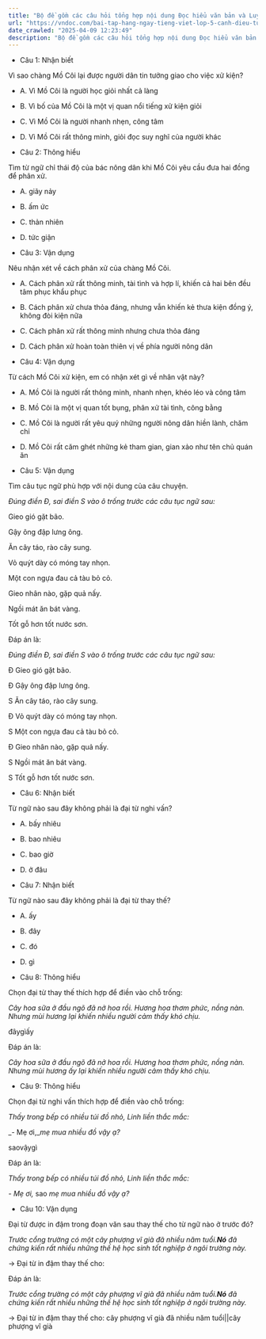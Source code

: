 ```yaml
---
title: "Bộ đề gồm các câu hỏi tổng hợp nội dung Đọc hiểu văn bản và Luyện từ và câu được học ở Tuần 14 trong chương trình Tiếng Việt lớp 5 Tập 1 Cánh Diều"
url: "https://vndoc.com/bai-tap-hang-ngay-tieng-viet-lop-5-canh-dieu-tuan-14-thu-3-331718"
date_crawled: "2025-04-09 12:23:49"
description: "Bộ đề gồm các câu hỏi tổng hợp nội dung Đọc hiểu văn bản và Luyện từ và câu được học ở Tuần 14 trong chương trình Tiếng Việt lớp 5 Tập 1 Cánh Diều"
---
```


* Câu 1:  Nhận biết

Vì sao chàng Mồ Côi lại được người dân tin tưởng giao cho việc xử kiện?

  * A. Vì Mồ Côi là người học giỏi nhất cả làng 
  * B. Vì bố của Mồ Côi là một vị quan nổi tiếng xử kiện giỏi 
  * C. Vì Mồ Côi là người nhanh nhẹn, công tâm 
  * D. Vì Mồ Côi rất thông minh, giỏi đọc suy nghĩ của người khác 



* Câu 2:  Thông hiểu

Tìm từ ngữ chỉ thái độ của bác nông dân khi Mồ Côi yêu cầu đưa hai đồng để phân xử.

  * A. giãy nảy 
  * B. ấm ức 
  * C. thản nhiên 
  * D. tức giận 



* Câu 3:  Vận dụng

Nêu nhận xét về cách phân xử của chàng Mồ Côi.

  * A. Cách phân xử rất thông minh, tài tình và hợp lí, khiến cả hai bên đều tâm phục khẩu phục 
  * B. Cách phân xử chưa thỏa đáng, nhưng vẫn khiến kẻ thưa kiện đồng ý, không đòi kiện nữa 
  * C. Cách phân xử rất thông minh nhưng chưa thỏa đáng 
  * D. Cách phân xử hoàn toàn thiên vị về phía người nông dân 



* Câu 4:  Vận dụng

Từ cách Mồ Côi xử kiện, em có nhận xét gì về nhân vật này?

  * A. Mồ Côi là người rất thông minh, nhanh nhẹn, khéo léo và công tâm 
  * B. Mồ Côi là một vị quan tốt bụng, phân xử tài tình, công bằng 
  * C. Mồ Côi là người rất yêu quý những người nông dân hiền lành, chăm chỉ 
  * D. Mồ Côi rất căm ghét những kẻ tham gian, gian xảo như tên chủ quán ăn 



* Câu 5:  Vận dụng

Tìm câu tục ngữ phù hợp với nội dung của câu chuyện.

_Đúng điền Đ, sai điền S vào ô trống trước các câu tục ngữ sau:_

Gieo gió gặt bão.

Gậy ông đập lưng ông.

Ăn cây táo, rào cây sung.

Vỏ quýt dày có móng tay nhọn.

Một con ngựa đau cả tàu bỏ cỏ.

Gieo nhân nào, gặp quả nấy.

Ngồi mát ăn bát vàng.

Tốt gỗ hơn tốt nước sơn.

Đáp án là:

_Đúng điền Đ, sai điền S vào ô trống trước các câu tục ngữ sau:_

Đ Gieo gió gặt bão.

Đ Gậy ông đập lưng ông.

S Ăn cây táo, rào cây sung.

Đ Vỏ quýt dày có móng tay nhọn.

S Một con ngựa đau cả tàu bỏ cỏ.

Đ Gieo nhân nào, gặp quả nấy.

S Ngồi mát ăn bát vàng.

S Tốt gỗ hơn tốt nước sơn.

* Câu 6:  Nhận biết

Từ ngữ nào sau đây không phải là đại từ nghi vấn?

  * A. bấy nhiêu 
  * B. bao nhiêu 
  * C. bao giờ 
  * D. ở đâu 



* Câu 7:  Nhận biết

Từ ngữ nào sau đây không phải là đại từ thay thế?

  * A. ấy 
  * B. đây 
  * C. đó 
  * D. gì 



* Câu 8:  Thông hiểu

Chọn đại từ thay thế thích hợp để điền vào chỗ trống:

_Cây hoa sữa ở đầu ngõ đã nở hoa rồi. Hương hoa thơm phức, nồng nàn. Nhưng mùi hương lại khiến nhiều người cảm thấy khó chịu._

đâygìấy

Đáp án là:

_Cây hoa sữa ở đầu ngõ đã nở hoa rồi. Hương hoa thơm phức, nồng nàn. Nhưng mùi hương ấy lại khiến nhiều người cảm thấy khó chịu._

* Câu 9:  Thông hiểu

Chọn đại từ nghi vấn thích hợp để điền vào chỗ trống:

_Thấy trong bếp có nhiều túi đồ nhỏ, Linh liền thắc mắc:_

_\- Mẹ ơi,__mẹ mua nhiều đồ vậy ạ?_

saovậygì

Đáp án là:

_Thấy trong bếp có nhiều túi đồ nhỏ, Linh liền thắc mắc:_

_\- Mẹ ơi,_ sao _mẹ mua nhiều đồ vậy ạ?_

* Câu 10:  Vận dụng

Đại từ được in đậm trong đoạn văn sau thay thế cho từ ngữ nào ở trước đó?

_Trước cổng trường có một cây phượng vĩ già đã nhiều năm tuổi.**Nó** đã chứng kiến rất nhiều những thế hệ học sinh tốt nghiệp ở ngôi trường này._

→ Đại từ in đậm thay thế cho: 

Đáp án là:

_Trước cổng trường có một cây phượng vĩ già đã nhiều năm tuổi.**Nó** đã chứng kiến rất nhiều những thế hệ học sinh tốt nghiệp ở ngôi trường này._

→ Đại từ in đậm thay thế cho: cây phượng vĩ già đã nhiều năm tuổi||cây phượng vĩ già
